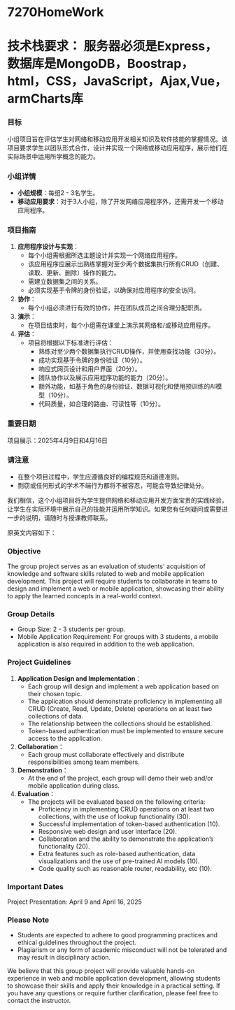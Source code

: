 # 7270HomeWork
# 技术栈要求： 服务器必须是Express，数据库是MongoDB，Boostrap，html，CSS，JavaScript，Ajax,Vue，armCharts库
### 目标
小组项目旨在评估学生对网络和移动应用开发相关知识及软件技能的掌握情况。该项目要求学生以团队形式合作，设计并实现一个网络或移动应用程序，展示他们在实际场景中运用所学概念的能力。
### 小组详情
- **小组规模**：每组2 - 3名学生。
- **移动应用要求**：对于3人小组，除了开发网络应用程序外，还需开发一个移动应用程序。
### 项目指南
1. **应用程序设计与实现**：
    - 每个小组需根据所选主题设计并实现一个网络应用程序。
    - 该应用程序应展示出熟练掌握对至少两个数据集执行所有CRUD（创建、读取、更新、删除）操作的能力。
    - 需建立数据集之间的关系。
    - 必须实现基于令牌的身份验证，以确保对应用程序的安全访问。
2. **协作**：
    - 每个小组必须进行有效的协作，并在团队成员之间合理分配职责。
3. **演示**：
    - 在项目结束时，每个小组需在课堂上演示其网络和/或移动应用程序。
4. **评估**：
    - 项目将根据以下标准进行评估：
        - 熟练对至少两个数据集执行CRUD操作，并使用查找功能（30分）。
        - 成功实现基于令牌的身份验证（10分）。
        - 响应式网页设计和用户界面（20分）。
        - 团队协作以及展示应用程序功能的能力（20分）。
        - 额外功能，如基于角色的身份验证、数据可视化和使用预训练的AI模型（10分）。
        - 代码质量，如合理的路由、可读性等（10分）。
### 重要日期
项目展示：2025年4月9日和4月16日
### 请注意
- 在整个项目过程中，学生应遵循良好的编程规范和道德准则。
- 剽窃或任何形式的学术不端行为都将不被容忍，可能会导致纪律处分。

我们相信，这个小组项目将为学生提供网络和移动应用开发方面宝贵的实践经验，让学生在实际环境中展示自己的技能并运用所学知识。如果您有任何疑问或需要进一步的说明，请随时与授课教师联系。 

原英文内容如下：
### Objective
The group project serves as an evaluation of students' acquisition of knowledge and software skills related to web and mobile application development. This project will require students to collaborate in teams to design and implement a web or mobile application, showcasing their ability to apply the learned concepts in a real-world context.
### Group Details
- Group Size: 2 - 3 students per group.
- Mobile Application Requirement: For groups with 3 students, a mobile application is also required in addition to the web application.
### Project Guidelines
1. **Application Design and Implementation**：
    - Each group will design and implement a web application based on their chosen topic.
    - The application should demonstrate proficiency in implementing all CRUD (Create, Read, Update, Delete) operations on at least two collections of data.
    - The relationship between the collections should be established.
    - Token-based authentication must be implemented to ensure secure access to the application.
2. **Collaboration**：
    - Each group must collaborate effectively and distribute responsibilities among team members.
3. **Demonstration**：
    - At the end of the project, each group will demo their web and/or mobile application during class.
4. **Evaluation**：
    - The projects will be evaluated based on the following criteria:
        - Proficiency in implementing CRUD operations on at least two collections, with the use of lookup functionality (30).
        - Successful implementation of token-based authentication (10).
        - Responsive web design and user interface (20).
        - Collaboration and the ability to demonstrate the application’s functionality (20).
        - Extra features such as role-based authentication, data visualizations and the use of pre-trained AI models (10).
        - Code quality such as reasonable router, readability, etc (10).
### Important Dates
Project Presentation: April 9 and April 16, 2025
### Please Note
- Students are expected to adhere to good programming practices and ethical guidelines throughout the project.
- Plagiarism or any form of academic misconduct will not be tolerated and may result in disciplinary action.

We believe that this group project will provide valuable hands-on experience in web and mobile application development, allowing students to showcase their skills and apply their knowledge in a practical setting. If you have any questions or require further clarification, please feel free to contact the instructor. 
